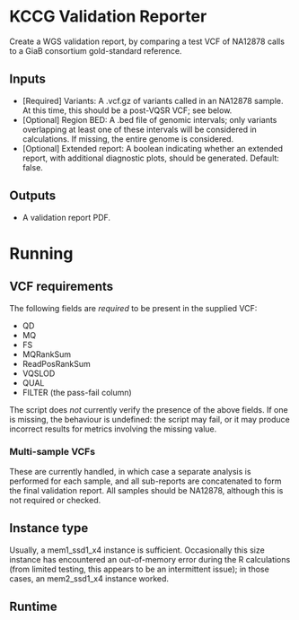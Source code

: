 # KCCG Validation Reporter

Create a WGS validation report, by comparing a test VCF of NA12878 calls to a GiaB consortium gold-standard reference.

## Inputs
* [Required] Variants: A .vcf.gz of variants called in an NA12878 sample.  At this time, this should be a post-VQSR VCF; see below.
* [Optional] Region BED: A .bed file of genomic intervals; only variants overlapping at least one of these intervals will be considered in calculations.  If missing, the entire genome is considered.
* [Optional] Extended report: A boolean indicating whether an extended report, with additional diagnostic plots, should be generated.  Default: false.

## Outputs
* A validation report PDF.

# Running

## VCF requirements
The following fields are *required* to be present in the supplied VCF:
* QD
* MQ
* FS
* MQRankSum
* ReadPosRankSum
* VQSLOD
* QUAL
* FILTER (the pass-fail column)

The script does *not* currently verify the presence of the above fields.  If one is missing, the behaviour is undefined: the script may fail, or it may produce incorrect results for metrics involving the missing value.

### Multi-sample VCFs
These are currently handled, in which case a separate analysis is performed for each sample, and all sub-reports are concatenated to form the final validation report.  All samples should be NA12878, although this is not required or checked.

## Instance type
Usually, a mem1_ssd1_x4 instance is sufficient.  Occasionally this size instance has encountered an out-of-memory error during the R calculations (from limited testing, this appears to be an intermittent issue); in those cases, an mem2_ssd1_x4 instance worked.

## Runtime
